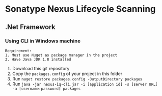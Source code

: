# Sonatype Nexus Lifecycle Scanning

## .Net Framework
### Using CLI in Windows machine
```
Requirement:
1. Must use Nuget as package manager in the project
2. Have Java JDK 1.8 installed
```
1. Download this git repository
2. Copy the `packages.config` of your project in this folder
3. Run `nuget restore packages.config -OutputDirectory packages`
5. Run `java -jar nexus-iq-cli.jar -i [application id] -s [server URL] -a [username:password] packages`